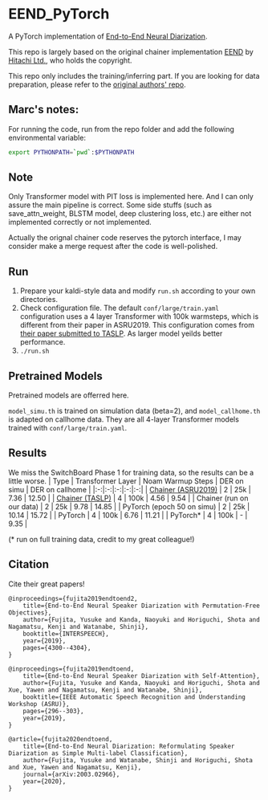 # EEND_PyTorch

A PyTorch implementation of [End-to-End Neural Diarization](https://ieeexplore.ieee.org/document/9003959).

This repo is largely based on the original chainer implementation [EEND](https://github.com/hitachi-speech/EEND) by [Hitachi Ltd.](https://github.com/hitachi-speech), who holds the copyright.

This repo only includes the training/inferring part. If you are looking for data preparation, please refer to the [original authors' repo](https://github.com/hitachi-speech/EEND/blob/master/egs/callhome/v1/run_prepare_shared.sh).

## Marc's notes:
For running the code, run from the repo folder and add the following environmental variable:

```bash
export PYTHONPATH=`pwd`:$PYTHONPATH
```

## Note
Only Transformer model with PIT loss is implemented here. And I can only assure the main pipeline is correct. Some side stuffs (such as save_attn_weight, BLSTM model, deep clustering loss, etc.) are either not implemented correctly or not implemented.

Actually the orignal chainer code reserves the pytorch interface, I may consider make a merge request after the code is well-polished.

## Run
1. Prepare your kaldi-style data and modify `run.sh` according to your own directories.
2. Check configuration file. The default `conf/large/train.yaml` configuration uses a 4 layer Transformer with 100k warmsteps, which is different from their paper in ASRU2019. This configuration comes from [their paper submitted to TASLP](https://arxiv.org/abs/2003.02966). As larger model yeilds better performance.
3. `./run.sh`

## Pretrained Models
Pretrained models are offerred here.

`model_simu.th` is trained on simulation data (beta=2), and `model_callhome.th` is adapted on callhome data. They are all 4-layer Transformer models trained with `conf/large/train.yaml`.

## Results
We miss the SwitchBoard Phase 1 for training data, so the results can be a little worse.
| Type | Transformer Layer | Noam Warmup Steps | DER on simu | DER on callhome |
|:-:|:-:|:-:|:-:|:-:|
| [Chainer (ASRU2019)](https://ieeexplore.ieee.org/document/9003959) | 2 | 25k | 7.36 | 12.50 |
| [Chainer (TASLP)](https://arxiv.org/pdf/2003.02966.pdf) | 4 | 100k | 4.56 | 9.54 |
| Chainer (run on our data) | 2 | 25k | 9.78 | 14.85 |
| PyTorch (epoch 50 on simu) | 2 | 25k | 10.14 | 15.72 |
| PyTorch | 4 | 100k | 6.76 | 11.21 |
| PyTorch\* | 4 | 100k | - | 9.35 |

(\* run on full training data, credit to my great colleague!)

## Citation
Cite their great papers!
```
@inproceedings={fujita2019endtoend2,
    title={End-to-End Neural Speaker Diarization with Permutation-Free Objectives},
    author={Fujita, Yusuke and Kanda, Naoyuki and Horiguchi, Shota and Nagamatsu, Kenji and Watanabe, Shinji},
    booktitle={INTERSPEECH},
    year={2019},
    pages={4300--4304},
}
```
```
@inproceedings={fujita2019endtoend,
    title={End-to-End Neural Speaker Diarization with Self-Attention},
    author={Fujita, Yusuke and Kanda, Naoyuki and Horiguchi, Shota and Xue, Yawen and Nagamatsu, Kenji and Watanabe, Shinji},
    booktitle={IEEE Automatic Speech Recognition and Understanding Workshop (ASRU)},
    pages={296--303},
    year={2019},
}
```
```
@article={fujita2020endtoend,
    title={End-to-End Neural Diarization: Reformulating Speaker Diarization as Simple Multi-label Classification},
    author={Fujita, Yusuke and Watanabe, Shinji and Horiguchi, Shota and Xue, Yawen and Nagamatsu, Kenji},
    journal={arXiv:2003.02966},
    year={2020},
}
```
